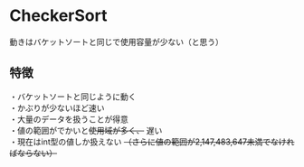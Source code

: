 # CheckerSort
動きはバケットソートと同じで使用容量が少ない（と思う）

## 特徴
・バケットソートと同じように動く  
・かぶりが少ないほど速い  
・大量のデータを扱うことが得意  
・値の範囲がでかいと~~使用域が多く、~~ 遅い  
・現在はint型の値しか扱えない ~~（さらに値の範囲が2,147,483,647未満でなければならない）~~

